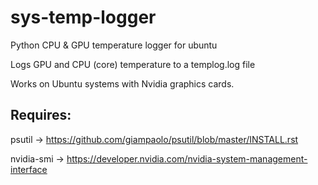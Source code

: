 # sys-temp-logger
Python CPU &amp; GPU temperature logger for ubuntu

Logs GPU and CPU (core) temperature to a templog.log file

Works on Ubuntu systems with Nvidia graphics cards.

## Requires: 
psutil -> https://github.com/giampaolo/psutil/blob/master/INSTALL.rst

nvidia-smi -> https://developer.nvidia.com/nvidia-system-management-interface
